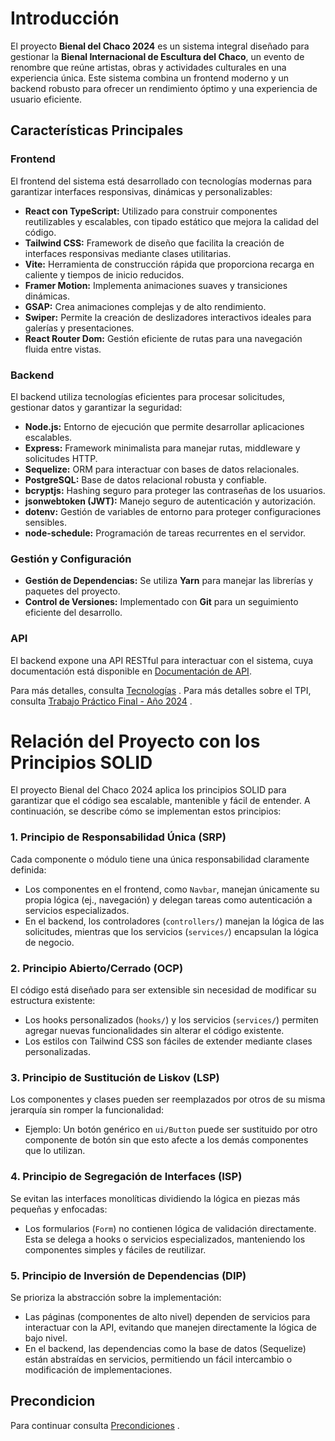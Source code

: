 # Introducción

El proyecto **Bienal del Chaco 2024** es un sistema integral diseñado para gestionar la **Bienal Internacional de Escultura del Chaco**, un evento de renombre que reúne artistas, obras y actividades culturales en una experiencia única. Este sistema combina un frontend moderno y un backend robusto para ofrecer un rendimiento óptimo y una experiencia de usuario eficiente.

## Características Principales

### **Frontend**
El frontend del sistema está desarrollado con tecnologías modernas para garantizar interfaces responsivas, dinámicas y personalizables:
- **React con TypeScript:** Utilizado para construir componentes reutilizables y escalables, con tipado estático que mejora la calidad del código.
- **Tailwind CSS:** Framework de diseño que facilita la creación de interfaces responsivas mediante clases utilitarias.
- **Vite:** Herramienta de construcción rápida que proporciona recarga en caliente y tiempos de inicio reducidos.
- **Framer Motion:** Implementa animaciones suaves y transiciones dinámicas.
- **GSAP:** Crea animaciones complejas y de alto rendimiento.
- **Swiper:** Permite la creación de deslizadores interactivos ideales para galerías y presentaciones.
- **React Router Dom:** Gestión eficiente de rutas para una navegación fluida entre vistas.


### **Backend**
El backend utiliza tecnologías eficientes para procesar solicitudes, gestionar datos y garantizar la seguridad:
- **Node.js:** Entorno de ejecución que permite desarrollar aplicaciones escalables.
- **Express:** Framework minimalista para manejar rutas, middleware y solicitudes HTTP.
- **Sequelize:** ORM para interactuar con bases de datos relacionales.
- **PostgreSQL:** Base de datos relacional robusta y confiable.
- **bcryptjs:** Hashing seguro para proteger las contraseñas de los usuarios.
- **jsonwebtoken (JWT):** Manejo seguro de autenticación y autorización.
- **dotenv:** Gestión de variables de entorno para proteger configuraciones sensibles.
- **node-schedule:** Programación de tareas recurrentes en el servidor.

### **Gestión y Configuración**
- **Gestión de Dependencias:** Se utiliza **Yarn** para manejar las librerías y paquetes del proyecto.
- **Control de Versiones:** Implementado con **Git** para un seguimiento eficiente del desarrollo.

### **API**
El backend expone una API RESTful para interactuar con el sistema, cuya documentación está disponible en [Documentación de API](..docs/Guias/doc_api).

Para más detalles, consulta [Tecnologías](../arquitectura/Tecnologias.md) .
Para más detalles sobre el TPI, consulta [Trabajo Práctico Final - Año 2024](tpi.md) .

# Relación del Proyecto con los Principios SOLID
El proyecto Bienal del Chaco 2024 aplica los principios SOLID para garantizar que el código sea escalable, mantenible y fácil de entender. A continuación, se describe cómo se implementan estos principios:

### **1. Principio de Responsabilidad Única (SRP)**
Cada componente o módulo tiene una única responsabilidad claramente definida:
- Los componentes en el frontend, como `Navbar`, manejan únicamente su propia lógica (ej., navegación) y delegan tareas como autenticación a servicios especializados.
- En el backend, los controladores (`controllers/`) manejan la lógica de las solicitudes, mientras que los servicios (`services/`) encapsulan la lógica de negocio.

### **2. Principio Abierto/Cerrado (OCP)**
El código está diseñado para ser extensible sin necesidad de modificar su estructura existente:
- Los hooks personalizados (`hooks/`) y los servicios (`services/`) permiten agregar nuevas funcionalidades sin alterar el código existente.
- Los estilos con Tailwind CSS son fáciles de extender mediante clases personalizadas.

### **3. Principio de Sustitución de Liskov (LSP)**
Los componentes y clases pueden ser reemplazados por otros de su misma jerarquía sin romper la funcionalidad:
- Ejemplo: Un botón genérico en `ui/Button` puede ser sustituido por otro componente de botón sin que esto afecte a los demás componentes que lo utilizan.

### **4. Principio de Segregación de Interfaces (ISP)**
Se evitan las interfaces monolíticas dividiendo la lógica en piezas más pequeñas y enfocadas:
- Los formularios (`Form`) no contienen lógica de validación directamente. Esta se delega a hooks o servicios especializados, manteniendo los componentes simples y fáciles de reutilizar.

### **5. Principio de Inversión de Dependencias (DIP)**
Se prioriza la abstracción sobre la implementación:
- Las páginas (componentes de alto nivel) dependen de servicios para interactuar con la API, evitando que manejen directamente la lógica de bajo nivel.
- En el backend, las dependencias como la base de datos (Sequelize) están abstraídas en servicios, permitiendo un fácil intercambio o modificación de implementaciones.

## Precondicion
Para continuar consulta [Precondiciones](precondicion.md) .
